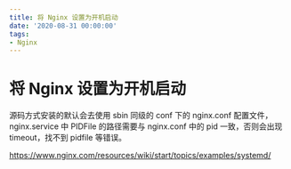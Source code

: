 ```yaml
---
title: 将 Nginx 设置为开机启动
date: '2020-08-31 00:00:00'
tags:
- Nginx
---
```

# 将 Nginx 设置为开机启动

源码方式安装的默认会去使用 sbin 同级的 conf 下的 nginx.conf 配置文件，nginx.service 中 PIDFile 的路径需要与 nginx.conf 中的 pid 一致，否则会出现 timeout，找不到 pidfile 等错误。

https://www.nginx.com/resources/wiki/start/topics/examples/systemd/
